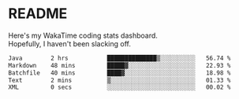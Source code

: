 # README

Here's my WakaTime coding stats dashboard.  
Hopefully, I haven't been slacking off.

<!--START_SECTION:waka-->

```txt
Java        2 hrs           ██████████████▒░░░░░░░░░░   56.74 %
Markdown    48 mins         █████▓░░░░░░░░░░░░░░░░░░░   22.93 %
Batchfile   40 mins         ████▓░░░░░░░░░░░░░░░░░░░░   18.98 %
Text        2 mins          ▒░░░░░░░░░░░░░░░░░░░░░░░░   01.33 %
XML         0 secs          ░░░░░░░░░░░░░░░░░░░░░░░░░   00.02 %
```

<!--END_SECTION:waka-->